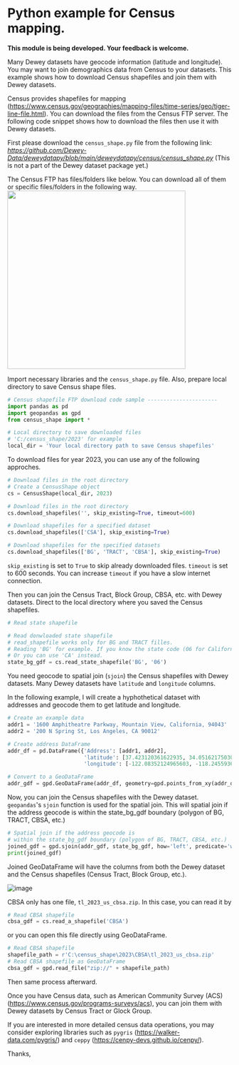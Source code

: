 #  Python example for Census mapping.

**This module is being developed. Your feedback is welcome.**

Many Dewey datasets have geocode information (latitude and longitude).
You may want to join demographics data from Census to your datasets.
This example shows how to download Census shapefiles and join them with Dewey datasets.

Census provides shapefiles for mapping (https://www.census.gov/geographies/mapping-files/time-series/geo/tiger-line-file.html).
You can download the files from the Census FTP server.
The following code snippet shows how to download the files then use it with Dewey datasets.


First please download the `census_shape.py` file from the following link:
*https://github.com/Dewey-Data/deweydatapy/blob/main/deweydatapy/census/census_shape.py*
(This is not a part of the Dewey dataset package yet.)

The Census FTP has files/folders like below.
You can download all of them or specific files/folders in the following way.
<img src="https://github.com/Dewey-Data/deweydatapy/assets/142400584/78ede7bb-b889-4ca1-835f-c65070430d68" width = "400">

Import necessary libraries and the `census_shape.py` file.
 Also, prepare local directory to save Census shape files.
```Python
# Census shapefile FTP download code sample ----------------------
import pandas as pd
import geopandas as gpd
from census_shape import *

# Local directory to save downloaded files
# 'C:/census_shape/2023' for example
local_dir = 'Your local directory path to save Census shapefiles'
```

To download files for year 2023, you can use any of the following approches.
```Python
# Download files in the root directory
# Create a CensusShape object
cs = CensusShape(local_dir, 2023)

# Download files in the root directory
cs.download_shapefiles('', skip_existing=True, timeout=600)

# Download shapefiles for a specified dataset
cs.download_shapefiles(['CSA'], skip_existing=True)

# Download shapefiles for the specified datasets
cs.download_shapefiles(['BG', 'TRACT', 'CBSA'], skip_existing=True)
```
`skip_existing` is set to `True` to skip already downloaded files. `timeout` is set to 600 seconds. You can
increase `timeout` if you have a slow internet connection.

Then you can join the Census Tract, Block Group, CBSA, etc. with Dewey datasets. Direct to the local directory where
you saved the Census shapefiles.     
```Python
# Read state shapefile

# Read donwloaded state shapefile
# read_shapefile works only for BG and TRACT filles.
# Reading 'BG' for example. If you know the state code (06 for California, for example), you can use it.
# Or you can use 'CA' instead.
state_bg_gdf = cs.read_state_shapefile('BG', '06')
```

You need geocode to spatial join (`sjoin`) the Census shapefiles with Dewey datasets.
Many Dewey datasets have `latitude` and `longitude` columns.

In the following example, I will create a hyphothetical dataset with addresses and geocode them to get latitude and longitude.     
```Python
# Create an example data
addr1 = '1600 Amphitheatre Parkway, Mountain View, California, 94043'
addr2 = '200 N Spring St, Los Angeles, CA 90012'

# Create address DataFrame
addr_df = pd.DataFrame({'Address': [addr1, addr2],
                        'latitude': [37.423120361622935, 34.05162175030242],
                        'longitude': [-122.08352124965603, -118.24559360036471]})

# Convert to a GeoDataFrame
addr_gdf = gpd.GeoDataFrame(addr_df, geometry=gpd.points_from_xy(addr_df['longitude'], addr_df['latitude']))
```
Now, you can join the Census shapefiles with the Dewey dataset.
`geopandas`'s `sjoin` function is used for the spatial join.
This will spatial join if the address geocode is within the state_bg_gdf boundary (polygon of BG, TRACT, CBSA, etc.)

```Python
# Spatial join if the address geocode is
# within the state_bg_gdf boundary (polygon of BG, TRACT, CBSA, etc.)
joined_gdf = gpd.sjoin(addr_gdf, state_bg_gdf, how='left', predicate='within')
print(joined_gdf)
```

Joined GeoDataFrame will have the columns from both the Dewey dataset and the Census shapefiles
(Census Tract, Block Group, etc.).

![image](https://github.com/Dewey-Data/deweydatapy/assets/142400584/d6b175df-d927-4491-b18f-d1057beaa70f)

CBSA only has one file, `tl_2023_us_cbsa.zip`. In this case, you can read it by
```Python
# Read CBSA shapefile
cbsa_gdf = cs.read_a_shapefile('CBSA')
```
or you can open this file directly using GeoDataFrame.
```Python
# Read CBSA shapefile
shapefile_path = r'C:\census_shape\2023\CBSA\tl_2023_us_cbsa.zip'
# Read CBSA shapefile as GeoDataFrame
cbsa_gdf = gpd.read_file("zip://" + shapefile_path)
```
Then same process afterward.

Once you have Census data, such as American Community Survey (ACS)
(https://www.census.gov/programs-surveys/acs), you can join them with Dewey datasets
by Census Tract or Glock Group.

If you are interested in more detailed census data operations, you may consider exploring
libraries such as `pygris` (https://walker-data.com/pygris/) and
`ceppy` (https://cenpy-devs.github.io/cenpy/).

Thanks,
